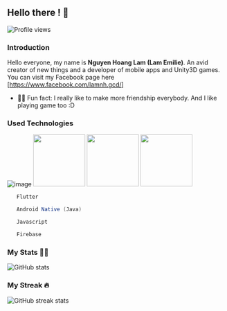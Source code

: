 ## Hello there ! 👋
![Profile views](https://gpvc.arturio.dev/nguyenhoanglam1402) 

### Introduction
Hello everyone, my name is <b>Nguyen Hoang Lam (Lam Emilie)</b>. An avid creator of new things and a developer of mobile apps and Unity3D games. You can visit my Facebook page here [https://www.facebook.com/lamnh.gcd/]
- 💁‍♂️ Fun fact: I really like to make more friendship everybody. And I like playing game too :D 

### Used Technologies
![image](https://user-images.githubusercontent.com/66240966/122638314-ab1d1a00-d11d-11eb-8962-d76dd7288587.png)
<img src="https://4.bp.blogspot.com/-rtNRVM3aIvI/XJX_U07Z-II/AAAAAAAAJXY/YpdOo490FTgdKOxM4qDG-2-EzcNFAWkKACK4BGAYYCw/s1600/logo%2Bfirebase%2Bicon.png" width="120">
<img src="https://upload.wikimedia.org/wikipedia/commons/thumb/6/64/Android_logo_2019_%28stacked%29.svg/1200px-Android_logo_2019_%28stacked%29.svg.png" width="120">
<img src="https://cdn.iconscout.com/icon/free/png-256/javascript-2038874-1720087.png" width="120">


```dart
   Flutter 
```

```java
   Android Native (Java)
```

```javascript
   Javascript
```

```javascript
   Firebase
```

### My Stats 🧗‍♂
![GitHub stats](https://github-readme-stats.vercel.app/api?username=nguyenhoanglam1402&show_icons=true)  

### My Streak 🔥
![GitHub streak stats](https://github-readme-streak-stats.herokuapp.com/?user=nguyenhoanglam1402)  
